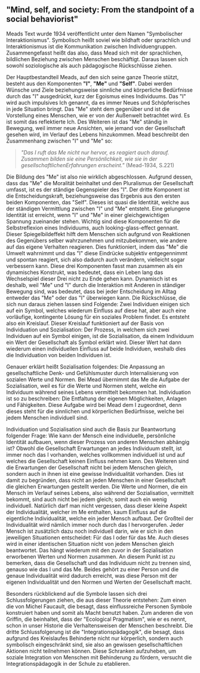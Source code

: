 ## "Mind, self, and society: From the standpoint of a social behaviorist"

Meads Text wurde 1934 veröffentlicht unter dem Namen "Symbolischer Interaktionismus".
Symbolisch heißt soviel wie bildhaft oder sprachlich und Interaktionismus ist die Kommunikation zwischen Individuengruppen.
Zusammengefasst heißt das also, dass Mead sich mit der sprachlichen, bildlichen Beziehung zwischen Menschen beschäftigt.
Daraus lassen sich sowohl soziologische als auch pädagogische Rückschlüsse ziehen.

Der Hauptbestandteil Meads, auf den sich seine ganze Theorie stützt, besteht aus den Komponenten **"I"**, **"Me"** und **"Self"**.
Dabei werden Wünsche und Ziele beziehungsweise sinnliche und körperliche Bedürfnisse durch das "I" ausgedrückt, kurz der Egoismus eines Individuums.
Das "I" wird auch impulsives Ich genannt, da es immer Neues und Schöpferisches in jede Situation bringt.
Das "Me" steht dem gegenüber und ist die Vorstellung eines Menschen, wie er von der Außenwelt betrachtet wird.
Es ist somit das reflektierte Ich.
Des Weiteren ist das "Me" ständig in Bewegung, weil immer neue Ansichten, wie jemand von der Gesellschaft gesehen wird, im Verlauf des Lebens hinzukommen. Mead beschreibt den Zusammenhang zwischen "I" und "Me" so:
>*"Das I ruft das Me nicht nur hervor, es reagiert auch darauf. Zusammen bilden sie eine Persönlichkeit, wie sie in der gesellschaftlichenErfahrungen erscheint."* (Mead-1934, S.221)

Die Bildung des "Me" ist also nie wirklich abgeschlossen.
Aufgrund dessen, dass das "Me" die Moralität beinhaltet und den Pluralismus der Gesellschaft umfasst, ist es der ständige Gegenspieler des "I".
Der dritte Komponent ist die Entscheidungskraft, beziehungsweise das Ergebnis aus den ersten beiden Komponenten, das "Self".
Dieses ist quasi die Identität, welche aus der ständigen Vermittlung zwischen "I" und "Me" entsteht.
Eine gelungene Identität ist erreicht, wenn "I" und "Me" in einer gleichgewichtigen Spannung zueinander stehen.
Wichtig sind diese Komponenten für die Selbstreflexion eines Individuums, auch looking-glass-effect gennant.
Dieser Spiegelbildeffekt hilft dem Menschen sich aufgrund von Reaktionen des Gegenübers selber wahrzunehmen und mitzubekommen, wie andere auf das eigene Verhalten reagieren.
Dies funktioniert, indem das "Me" die Umwelt wahrnimmt und das "I" diese Eindrücke subjektiv entgegennimmt und spontan reagiert, sich also dadurch auch verändern, vielleicht sogar verbessern kann.
Diese drei Komponenten fasst man zusammen als ein dynamisches Konstrukt, was bedeutet, dass ein Leben lang das Wechselspiel dieser Drei nicht zu Ende gehen kann.
Dynamisch ist es deshalb, weil "Me" und "I" durch die Interaktion mit Anderen in ständiger Bewegung sind, was bedeutet, dass bei jeder Entscheidung im Alltag entweder das "Me" oder das "I" überwiegen kann.
Die Rückschlüsse, die sich nun daraus ziehen lassen sind Folgende:
Zwei Individuen einigen sich auf ein Symbol, welches wiederum Einfluss auf diese hat, aber auch eine vorläufige, kontingente Lösung für ein soziales Problem findet.
Es entsteht also ein Kreislauf.
Dieser Kreislauf funktioniert auf der Basis von Individuation und Sozialisation:
Der Prozess, in welchem sich zwei Individuen auf ein Symbol einigen, ist die Sozialisation, da einem Individuum ein Wert der Gesellschaft als Symbol erklärt wird.
Dieser Wert hat dann wiederum einen individuellen Einfluss auf beide Individuen, weshalb dies die Individuation von beiden Individuen ist.

Genauer erklärt heißt Sozialisation folgendes:
Die Anpassung an gesellschaftliche Denk- und Gefühlsmuster durch Internalisierung von sozialen Werte und Normen.
Bei Mead übernimmt das Me die Aufgabe der Sozialisation, weil es für die Werte und Normen steht, welche ein Individuum während seines Lebens vermittelt bekommen hat.
Individuation ist so zu beschreiben:
Die Entfaltung der eigenen Möglichkeiten, Anlagen und Fähigkeiten.
Diese Aufgabe wird bei Mead dem I zugeordnet, denn dieses steht für die sinnlichen und körperlichen Bedürfnisse, welche bei jedem Menschen individuell sind.

Individuation und Sozialisation sind auch die Basis zur Beantwortung folgender Frage:
Wie kann der Mensch eine individuelle, persönliche Identität aufbauen, wenn dieser Prozess von anderen Menschen abhängig ist?
Obwohl die Gesellschaft Erwartungen an jedes Individuum stellt, ist immer noch das I vorhanden, welches vollkommen individuell ist und auf welches die Gesellschaft keinen Einfluss nehmen kann. Des Weiteren sind die Erwartungen der Gesellschaft nicht bei jedem Menschen gleich, sondern auch in ihnen ist eine gewisse Individualität vorhanden. Dies ist damit zu begründen, dass nicht an jeden Menschen in einer Gesellschaft die gleichen Erwartungen gestellt werden. Die Werte und Normen, die ein Mensch im Verlauf seines Lebens, also während der Sozialisation, vermittelt bekommt, sind auch nicht bei jedem gleich; somit auch ein wenig individuell. Natürlich darf man nicht vergessen, dass dieser kleine Aspekt der Individualität, welcher im Me enthalten, kaum Einfluss auf die eigentliche Individualität, welche ein jeder Mensch aufbaut. Der Großteil der Individualität wird nämlich immer noch durch das I hervorgerufen.
Jeder Mensch ist zusätzlich dazu noch individuell darin, wie er sich in den jeweiligen Situationen entscheidet: Für das I oder für das Me. Auch dieses wird in einer identischen Situation nicht von jedem Menschen gleich beantwortet. Das hängt wiederum mit den zuvor in der Sozialisation erworbenen Werten und Normen zusammen.
An diesem Punkt ist zu bemerken, dass die Gesellschaft und das Individuum nicht zu trennen sind, genauso wie das I und das Me. Beides gehört zu einer Person und die genaue Individualität wird dadurch erreicht, was diese Person mit der eigenen Individualität und den Normen und Werten der Gesellschaft macht.

Besonders rückblickend auf die Symbole lassen sich drei Schlussfolgerungen ziehen, die aus dieser Theorie entstehen:
Zum einen die von Michel Faucault, die besagt, dass einflussreiche Personen Symbole konstruiert haben und somit als Macht benutzt haben.
Zum anderen die von Griffin, die beinhaltet, dass der "Ecological Pragmatism", wie er es nennt, schon in unser Historie die Verhaltensweisen der Menschen beschreibt.
Die dritte Schlussfolgerung ist die "Integrationspädagogik", die besagt, dass aufgrund des Kreislaufes Behinderte nicht nur körperlich, sondern auch symbolisch eingeschränkt sind, sie also an gewissen gesellschaftlichen Aktionen nicht teilnehmen können.
Diese Schranken aufzuheben, um soziale Integration von Menschen mit Behinderung zu fördern, versucht die Integrationspädagogik in der Schule zu etablieren.
